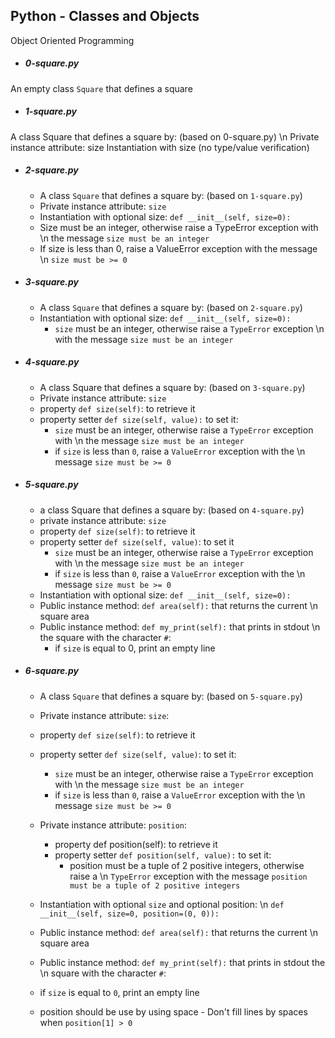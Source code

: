 ## Python - Classes and Objects
Object Oriented Programming

- ##### 0-square.py
An empty class `Square` that defines a square

- ##### 1-square.py
A class Square that defines a square by: (based on 0-square.py) \n
  	Private instance attribute: size
	Instantiation with size (no type/value verification)

- ##### 2-square.py
  - A class `Square` that defines a square by: (based on `1-square.py`)
  - Private instance attribute: `size`
  - Instantiation with optional size: `def __init__(self, size=0):`
  - Size must be an integer, otherwise raise a TypeError exception with \n
   the message `size must be an integer`
  - If size is less than 0, raise a ValueError exception with the message \n
  `size must be >= 0`

- ##### 3-square.py
  - A class `Square` that defines a square by: (based on `2-square.py`)
  - Instantiation with optional size: `def __init__(self, size=0):`
    - `size` must be an integer, otherwise raise a `TypeError` exception \n
      with the message `size must be an integer`

- ##### 4-square.py
  - A class Square that defines a square by: (based on `3-square.py`)
  - Private instance attribute: `size`
  - property `def size(self)`: to retrieve it
  - property setter `def size(self, value):` to set it:
    - `size` must be an integer, otherwise raise a `TypeError` exception with \n
      the message `size must be an integer`
    - if `size` is less than `0`, raise a `ValueError` exception with the \n
      message `size must be >= 0`

- ##### 5-square.py
  - a class Square that defines a square by: (based on `4-square.py`)
  - private instance attribute: `size`
  - property `def size(self)`: to retrieve it
  - property setter `def size(self, value)`: to set it
    - `size` must be an integer, otherwise raise a `TypeError` exception with \n
      the message `size must be an integer`
    - if `size` is less than `0`, raise a `ValueError` exception with the \n
      message `size must be >= 0`
  - Instantiation with optional size: `def __init__(self, size=0):`
  - Public instance method: `def area(self):` that returns the current \n
    square area
  - Public instance method: `def my_print(self):` that prints in stdout \n
    the square with the character `#`:
    - if `size` is equal to 0, print an empty line

- ##### 6-square.py
  - A class `Square` that defines a square by: (based on `5-square.py`)
  - Private instance attribute: `size`:
  - property `def size(self)`: to retrieve it
  - property setter `def size(self, value)`: to set it:
    - `size` must be an integer, otherwise raise a `TypeError` exception with \n
    the message `size must be an integer`
    - if `size` is less than `0`, raise a `ValueError` exception with the \n
    message `size must be >= 0`
  - Private instance attribute: `position`:
    - property def position(self): to retrieve it
    - property setter `def position(self, value):` to set it:
      - position must be a tuple of 2 positive integers, otherwise raise a \n
      	`TypeError` exception with the message `position must be a tuple of 2
	positive integers`

  - Instantiation with optional `size` and optional position: \n
  `def __init__(self, size=0, position=(0, 0)):`
  - Public instance method: `def area(self):` that returns the current \n
    square area
  - Public instance method: `def my_print(self):` that prints in stdout the \n
  square with the character `#`:
  - if `size` is equal to `0`, print an empty line
  - position should be use by using space - Don't fill lines by spaces when
  `position[1] > 0`
